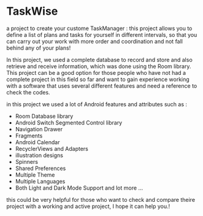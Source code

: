 # TaskWise
a project to create your custome TaskManager :
this project allows you to define a list of plans and tasks for yourself in different intervals, so that you can carry out your work with more order and coordination and not fall behind any of your plans!

In this project, we used a complete database to record and store and also retrieve and receive information, which was done using the Room library.
This project can be a good option for those people who have not had a complete project in this field so far and want to gain experience working with a software that uses several different features and need a reference to check the codes.

in this project we used a lot of Android features and attributes such as :
- Room Database library
- Android Switch Segmented Control library
- Navigation Drawer
- Fragments
- Android Calendar
- RecyclerViews and Adapters
- illustration designs
- Spinners
- Shared Preferences
- Multiple Theme
- Multiple Languages
- Both Light and Dark Mode Support
  and lot more ...


this could be very helpful for those who want to check and compare theire project with a working and active project, I hope it can help you.!
